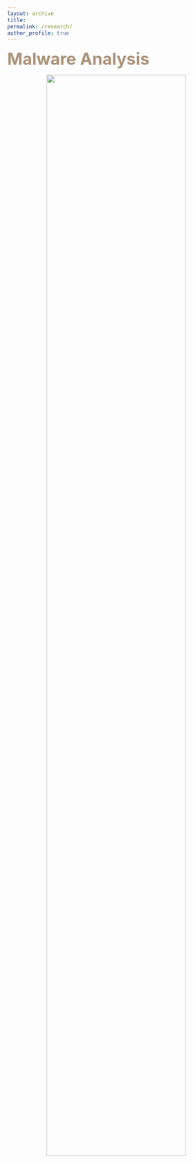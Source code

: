 ```yaml
---
layout: archive
title: 
permalink: /research/
author_profile: true
---
```

<!-- Malware Analysis Paragraph-->
<span style="color:#AB9278;font-weight:700;font-size:38px"> Malware Analysis </span>
<div align="center">
    <img src="/images/Malware_Analysis.png" width="80%" height="80%">
</div>
